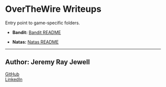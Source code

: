 # OverTheWire Writeups

Entry point to game-specific folders.

- **Bandit:** [Bandit README](./bandit/README.md)  

- **Natas:** [Natas README](./natas/README.md)  

---

## Author: **Jeremy Ray Jewell**
[GitHub](https://github.com/jeremyrayjewell)  
[LinkedIn](https://www.linkedin.com/in/jeremyrayjewell)

